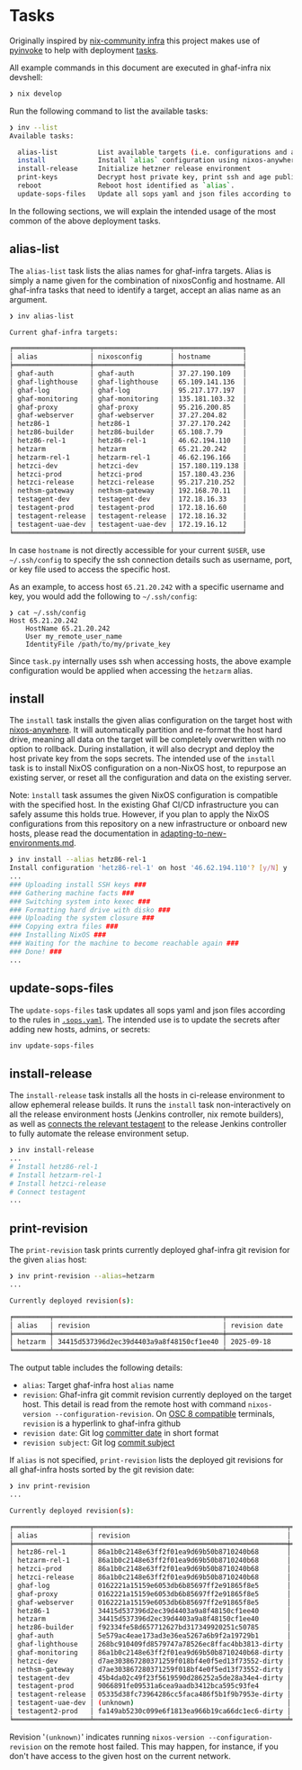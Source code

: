 <!--
SPDX-FileCopyrightText: 2022-2025 TII (SSRC) and the Ghaf contributors
SPDX-License-Identifier: CC-BY-SA-4.0
-->

# Tasks

Originally inspired by [nix-community infra](https://github.com/nix-community/infra) this project makes use of [pyinvoke](https://www.pyinvoke.org/) to help with deployment [tasks](../tasks.py).

All example commands in this document are executed in ghaf-infra nix devshell:
```bash
❯ nix develop
```

Run the following command to list the available tasks:

```bash
❯ inv --list
Available tasks:

  alias-list          List available targets (i.e. configurations and alias names)
  install             Install `alias` configuration using nixos-anywhere, deploying host private key.
  install-release     Initialize hetzner release environment
  print-keys          Decrypt host private key, print ssh and age public keys for `alias` config.
  reboot              Reboot host identified as `alias`.
  update-sops-files   Update all sops yaml and json files according to .sops.yaml rules.
```

In the following sections, we will explain the intended usage of the most common of the above deployment tasks.

## alias-list

The `alias-list` task lists the alias names for ghaf-infra targets. Alias is simply a name given for the combination of nixosConfig and hostname. All ghaf-infra tasks that need to identify a target, accept an alias name as an argument.

```bash
❯ inv alias-list

Current ghaf-infra targets:

╒═══════════════════╤═══════════════════╤═════════════════╕
│ alias             │ nixosconfig       │ hostname        │
╞═══════════════════╪═══════════════════╪═════════════════╡
│ ghaf-auth         │ ghaf-auth         │ 37.27.190.109   │
│ ghaf-lighthouse   │ ghaf-lighthouse   │ 65.109.141.136  │
│ ghaf-log          │ ghaf-log          │ 95.217.177.197  │
│ ghaf-monitoring   │ ghaf-monitoring   │ 135.181.103.32  │
│ ghaf-proxy        │ ghaf-proxy        │ 95.216.200.85   │
│ ghaf-webserver    │ ghaf-webserver    │ 37.27.204.82    │
│ hetz86-1          │ hetz86-1          │ 37.27.170.242   │
│ hetz86-builder    │ hetz86-builder    │ 65.108.7.79     │
│ hetz86-rel-1      │ hetz86-rel-1      │ 46.62.194.110   │
│ hetzarm           │ hetzarm           │ 65.21.20.242    │
│ hetzarm-rel-1     │ hetzarm-rel-1     │ 46.62.196.166   │
│ hetzci-dev        │ hetzci-dev        │ 157.180.119.138 │
│ hetzci-prod       │ hetzci-prod       │ 157.180.43.236  │
│ hetzci-release    │ hetzci-release    │ 95.217.210.252  │
│ nethsm-gateway    │ nethsm-gateway    │ 192.168.70.11   │
│ testagent-dev     │ testagent-dev     │ 172.18.16.33    │
│ testagent-prod    │ testagent-prod    │ 172.18.16.60    │
│ testagent-release │ testagent-release │ 172.18.16.32    │
│ testagent-uae-dev │ testagent-uae-dev │ 172.19.16.12    │
╘═══════════════════╧═══════════════════╧═════════════════╛

```

In case `hostname` is not directly accessible for your current `$USER`, use `~/.ssh/config` to specify the ssh connection details such as username, port, or key file used to access the specific host.

As an example, to access host `65.21.20.242` with a specific username and key, you would add the following to `~/.ssh/config`:

```
❯ cat ~/.ssh/config
Host 65.21.20.242
    HostName 65.21.20.242
    User my_remote_user_name
    IdentityFile /path/to/my/private_key
```

Since `task.py` internally uses ssh when accessing hosts, the above example configuration would be applied when accessing the `hetzarm` alias.

## install

The `install` task installs the given alias configuration on the target host with [nixos-anywhere](https://github.com/nix-community/nixos-anywhere). It will automatically partition and re-format the host hard drive, meaning all data on the target will be completely overwritten with no option to rollback. During installation, it will also decrypt and deploy the host private key from the sops secrets. The intended use of the `install` task is to install NixOS configuration on a non-NixOS host, to repurpose an existing server, or reset all the configuration and data on the existing server.

Note: `ìnstall` task assumes the given NixOS configuration is compatible with the specified host. In the existing Ghaf CI/CD infrastructure you can safely assume this holds true. However, if you plan to apply the NixOS configurations from this repository on a new infrastructure or onboard new hosts, please read the documentation in [adapting-to-new-environments.md](./adapting-to-new-environments.md).

```bash
❯ inv install --alias hetz86-rel-1
Install configuration 'hetz86-rel-1' on host '46.62.194.110'? [y/N] y
...
### Uploading install SSH keys ###
### Gathering machine facts ###
### Switching system into kexec ###
### Formatting hard drive with disko ###
### Uploading the system closure ###
### Copying extra files ###
### Installing NixOS ###
### Waiting for the machine to become reachable again ###
### Done! ###
...
```

## update-sops-files

The `update-sops-files` task updates all sops yaml and json files according to the rules in [`.sops.yaml`](../.sops.yaml). The intended use is to update the secrets after adding new hosts, admins, or secrets:

```bash
inv update-sops-files
```

## install-release

The `install-release` task installs all the hosts in ci-release environment to allow ephemeral release builds.
It runs the `install` task non-interactively on all the release environment hosts (Jenkins controller, nix remote builders), as well as [connects the relevant testagent](https://github.com/tiiuae/ghaf-infra/tree/main/hosts/hetzci#connect-test-agents) to the release Jenkins controller to fully automate the release environment setup.

```bash
❯ inv install-release
...
# Install hetz86-rel-1
# Install hetzarm-rel-1
# Install hetzci-release
# Connect testagent
...
```

## print-revision

The `print-revision` task prints currently deployed ghaf-infra git revision for the given `alias` host:

```bash
❯ inv print-revision --alias=hetzarm
...

Currently deployed revision(s):

╒═════════╤══════════════════════════════════════════╤═════════════════╤══════════════════════════════════╕
│ alias   │ revision                                 │ revision date   │ revision subject                 │
╞═════════╪══════════════════════════════════════════╪═════════════════╪══════════════════════════════════╡
│ hetzarm │ 34415d537396d2ec39d4403a9a8f48150cf1ee40 │ 2025-09-18      │ Remove older profile generations │
╘═════════╧══════════════════════════════════════════╧═════════════════╧══════════════════════════════════╛
```

The output table includes the following details:
- `alias`: Target ghaf-infra host `alias` name
- `revision`: Ghaf-infra git commit revision currently deployed on the target host. This detail is read from the remote host with command `nixos-version --configuration-revision`. On [OSC 8 compatible](https://github.com/Alhadis/OSC8-Adoption/) terminals, `revision` is a hyperlink to ghaf-infra github
- `revision date`: Git log [committer date](https://git-scm.com/docs/git-log#Documentation/git-log.txt-cs) in short format
- `revision subject`: Git log [commit subject](https://git-scm.com/docs/git-log#Documentation/git-log.txt-s)

If `alias` is not specified, `print-revision` lists the deployed git revisions for all ghaf-infra hosts sorted by the git revision date:

```bash
❯ inv print-revision
...

Currently deployed revision(s):

╒═══════════════════╤════════════════════════════════════════════════╤═════════════════╤═══════════════════════════════════════════════════════════╕
│ alias             │ revision                                       │ revision date   │ revision subject                                          │
╞═══════════════════╪════════════════════════════════════════════════╪═════════════════╪═══════════════════════════════════════════════════════════╡
│ hetz86-rel-1      │ 86a1b0c2148e63ff2f01ea9d69b50b8710240b68       │ 2025-10-06      │ Increase retry timeout on provenance failure              │
│ hetzarm-rel-1     │ 86a1b0c2148e63ff2f01ea9d69b50b8710240b68       │ 2025-10-06      │ Increase retry timeout on provenance failure              │
│ hetzci-prod       │ 86a1b0c2148e63ff2f01ea9d69b50b8710240b68       │ 2025-10-06      │ Increase retry timeout on provenance failure              │
│ hetzci-release    │ 86a1b0c2148e63ff2f01ea9d69b50b8710240b68       │ 2025-10-06      │ Increase retry timeout on provenance failure              │
│ ghaf-log          │ 0162221a15159e6053db6b85697ff2e91865f8e5       │ 2025-09-22      │ Start using zramswap module on hosts that enable zramSwap │
│ ghaf-proxy        │ 0162221a15159e6053db6b85697ff2e91865f8e5       │ 2025-09-22      │ Start using zramswap module on hosts that enable zramSwap │
│ ghaf-webserver    │ 0162221a15159e6053db6b85697ff2e91865f8e5       │ 2025-09-22      │ Start using zramswap module on hosts that enable zramSwap │
│ hetz86-1          │ 34415d537396d2ec39d4403a9a8f48150cf1ee40       │ 2025-09-18      │ Remove older profile generations                          │
│ hetzarm           │ 34415d537396d2ec39d4403a9a8f48150cf1ee40       │ 2025-09-18      │ Remove older profile generations                          │
│ hetz86-builder    │ f92334fe58d657712627bd317349920251c50785       │ 2025-08-07      │ developers: Add Gayathri                                  │
│ ghaf-auth         │ 5e579ac4eae173ad3e36ea5267a6b9f2a19729b1       │                 │                                                           │
│ ghaf-lighthouse   │ 268bc910409fd8579747a78526ec8ffac4bb3813-dirty │                 │                                                           │
│ ghaf-monitoring   │ 86a1b0c2148e63ff2f01ea9d69b50b8710240b68-dirty │                 │                                                           │
│ hetzci-dev        │ d7ae303867280371259f018bf4e0f5ed13f73552-dirty │                 │                                                           │
│ nethsm-gateway    │ d7ae303867280371259f018bf4e0f5ed13f73552-dirty │                 │                                                           │
│ testagent-dev     │ 45b4da02c49f23f5619590d286252a5de28a34e4-dirty │                 │                                                           │
│ testagent-prod    │ 9066891fe09531a6cea9aadb3412bca595c93fe4       │                 │                                                           │
│ testagent-release │ 05335d38fc73964286cc5faca486f5b1f9b7953e-dirty │                 │                                                           │
│ testagent-uae-dev │ (unknown)                                      │                 │                                                           │
│ testagent2-prod   │ fa149ab5230c099e6f1813ea966b19ca66dc1ec6-dirty │                 │                                                           │
╘═══════════════════╧════════════════════════════════════════════════╧═════════════════╧═══════════════════════════════════════════════════════════╛
```

Revision '`(unknown)`' indicates running `nixos-version --configuration-revision` on the remote host failed.
This may happen, for instance, if you don't have access to the given host on the current network.
